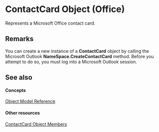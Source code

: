 
# ContactCard Object (Office)

Represents a Microsoft Office contact card.


## Remarks

You can create a new instance of a  **ContactCard** object by calling the Microsoft Outlook **NameSpace.CreateContactCard** method. Before you attempt to do so, you must log into a Microsoft Outlook session.


## See also


#### Concepts


[Object Model Reference](499c789a-aba2-0fad-649a-0ea964cd3b5e.md)
#### Other resources


[ContactCard Object Members](8e7fc57b-7abc-7a94-c1ab-a1283f890c27.md)
